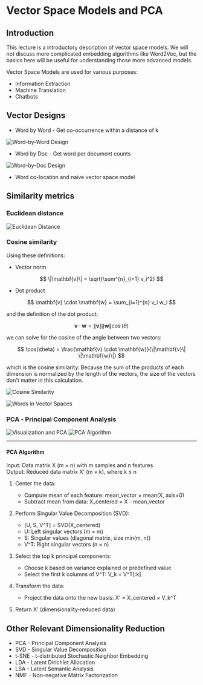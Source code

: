 # Vector Space Models and PCA

## Introduction

This lecture is a introductory description of vector space models. We will not discuss more
complicated embedding algorithms like Word2Vec, but the basics here will be useful for understanding
those more advanced models.

Vector Space Models are used for various purposes:

- Information Extraction
- Machine Translation
- Chatbots

## Vector Designs

- Word by Word - Get co-occurrence within a distance of k

![Word-by-Word Design](images/word-by-word-design.png)

- Word by Doc - Get word per document counts

![Word-by-Doc Design](images/word-by-doc-design.png)

- Word co-location and naive vector space model

## Similarity metrics

### Euclidean distance

![Euclidean Distance](images/euclidian-distance.png)

### Cosine similarity

Using these definitions:

- Vector norm

<!-- prettier-ignore-start -->
$$ \|\mathbf{v}\| = \sqrt{\sum^{n}_{i=1} v_i^2} $$
<!-- prettier-ignore-end -->

- Dot product

<!-- prettier-ignore-start -->
$$ \mathbf{v} \cdot \mathbf{w} = \sum_{i=1}^{n} v_i w_i $$
<!-- prettier-ignore-end -->

and the definition of the dot product:

$$ \mathbf{v} \cdot \mathbf{w} = \|\mathbf{v}\| \|\mathbf{w}\| \cos(\theta) $$

we can solve for the cosine of the angle between two vectors:

$$ \cos(\theta) = \frac{\mathbf{v} \cdot \mathbf{w}}{\|\mathbf{v}\| \|\mathbf{w}\|} $$

which is the cosine similarity. Because the sum of the products of each dimension is normalized by
the length of the vectors, the size of the vectors don't matter in this calculation.

![Cosine Similarity](images/cosine-similarity.png)

![Words in Vector Spaces](images/words-in-vector-spaces.png)

### PCA - Principal Component Analysis

![Visualization and PCA](images/visualization-and-pca.png)
![PCA Algorithm](images/pca-algorithm.png)

---
#### PCA Algorithm

Input: Data matrix X (m × n) with m samples and n features  
Output: Reduced data matrix X' (m × k), where k ≤ n  

1. Center the data:
   - Compute mean of each feature: mean_vector = mean(X, axis=0)
   - Subtract mean from data: X_centered = X - mean_vector

2. Perform Singular Value Decomposition (SVD):
   - [U, S, V^T] = SVD(X_centered)
   - U: Left singular vectors (m × m)
   - S: Singular values (diagonal matrix, size min(m, n))
   - V^T: Right singular vectors (n × n)

3. Select the top k principal components:
   - Choose k based on variance explained or predefined value
   - Select the first k columns of V^T: V_k = V^T[:k]

4. Transform the data:
   - Project the data onto the new basis: X' = X_centered × V_k^T

5. Return X' (dimensionality-reduced data)




## Other Relevant Dimensionality Reduction

- PCA - Principal Component Analysis
- SVD - Singular Value Decomposition
- t-SNE - t-distributed Stochastic Neighbor Embedding
- LDA - Latent Dirichlet Allocation
- LSA - Latent Semantic Analysis
- NMF - Non-negative Matrix Factorization
